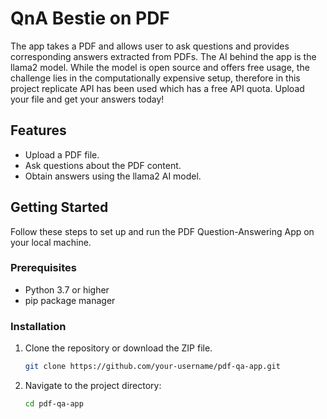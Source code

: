 # QnA Bestie on PDF

The app takes a PDF and allows user to ask questions and provides corresponding answers extracted from PDFs. The AI behind the app is the llama2 model. While the model is open source and offers free usage, the challenge lies in the computationally expensive setup, therefore in this project replicate API has been used which has a free API quota. Upload your file and get your answers today!

## Features

- Upload a PDF file.
- Ask questions about the PDF content.
- Obtain answers using the llama2 AI model.

## Getting Started

Follow these steps to set up and run the PDF Question-Answering App on your local machine.

### Prerequisites

- Python 3.7 or higher
- pip package manager

### Installation

1. Clone the repository or download the ZIP file.

   ```bash
   git clone https://github.com/your-username/pdf-qa-app.git

2. Navigate to the project directory:

   ```bash
   cd pdf-qa-app